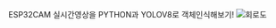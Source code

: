 ESP32CAM 실시간영상을 PYTHON과 YOLOV8로 객체인식해보기!
![회로도](https://github.com/user-attachments/assets/b298ba56-4dd9-45b7-b7d8-d601cd6d3e0b)
